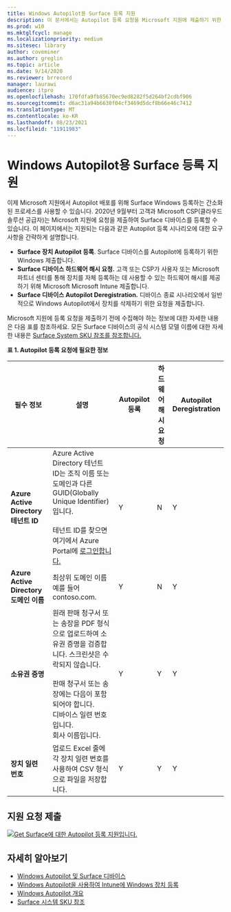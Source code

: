 ```yaml
---
title: Windows Autopilot용 Surface 등록 지원
description: 이 문서에서는 Autopilot 등록 요청을 Microsoft 지원에 제출하기 위한 요구 사항에 대해 설명하고 있습니다.
ms.prod: w10
ms.mktglfcycl: manage
ms.localizationpriority: medium
ms.sitesec: library
author: coveminer
ms.author: greglin
ms.topic: article
ms.date: 9/14/2020
ms.reviewer: brrecord
manager: laurawi
audience: itpro
ms.openlocfilehash: 170fdfa9fb85670ec9ed8282f5d264bf2cdbf906
ms.sourcegitcommit: d6ac31a94b6630f04cf3469d5dcf8b66e46c7412
ms.translationtype: MT
ms.contentlocale: ko-KR
ms.lasthandoff: 08/23/2021
ms.locfileid: "11911983"
---
```

# <a name="surface-registration-support-for-windows-autopilot"></a>Windows Autopilot용 Surface 등록 지원

이제 Microsoft 지원에서 Autopilot 배포를 위해 Surface Windows 등록하는 간소화된 프로세스를 사용할 수 있습니다. 2020년 9월부터 고객과 Microsoft CSP(클라우드 솔루션 공급자)는 Microsoft 지원에 요청을 제출하여 Surface 디바이스를 등록할 수 있습니다. 이 페이지에서는 지원되는 다음과 같은 Autopilot 등록 시나리오에 대한 요구 사항을 간략하게 설명합니다.
 
- **Surface 장치 Autopilot 등록**. Surface 디바이스를 Autopilot에 등록하기 위한 Windows 제출합니다.
- **Surface 디바이스 하드웨어 해시 요청.** 고객 또는 CSP가 사용자 또는 Microsoft 파트너 센터를 통해 장치를 자체 등록하는 데 사용할 수 있는 하드웨어 해시를 제공하기 위해 Microsoft Microsoft Intune 제출합니다.
- **Surface 디바이스 Autopilot Deregistration.** 디바이스 종료 시나리오에서 일반적으로 Windows Autopilot에서 장치를 삭제하기 위한 요청을 제출합니다.

Microsoft 지원에 등록 요청을 제출하기 전에 수집해야 하는 정보에 대한 자세한 내용은 다음 표를 참조하세요. 모든 Surface 디바이스의 공식 시스템 모델 이름에 대한 자세한 내용은 [Surface System SKU 참조를 참조합니다.](surface-system-sku-reference.md)
 
**표 1. Autopilot 등록 요청에 필요한 정보**
 

| 필수 정보                   | 설명                                                                                                                                                                                                                                                                                    | Autopilot 등록 | 하드웨어 해시 요청 | Autopilot<br>Deregistration |
| -------------------------------------- | ---------------------------------------------------------------------------------------------------------------------------------------------------------------------------------------------------------------------------------------------------------------------------------------------- | ---------------------- | --------------------- | --------------------------- |
| **Azure Active Directory 테넌트 ID**   | Azure Active Directory 테넌트 ID는 조직 이름 또는 도메인과 다른 GUID(Globally Unique Identifier)입니다.<br> <br>테넌트 ID를 찾으면 여기에서 Azure Portal에 [로그인합니다.](https://portal.azure.com/#blade/Microsoft_AAD_IAM/ActiveDirectoryMenuBlade/Properties) | Y                      | N                     | Y                           |
| **Azure Active Directory 도메인 이름** | 최상위 도메인 이름 예를 들어 contoso.com.                                                                                                                                                                                                                                          | Y                      | N                     | Y                           |
| **소유권 증명**                 | 원래 판매 청구서 또는 송장을 PDF 형식으로 업로드하여 소유권 증명을 검증합니다. 스크린샷은 수락되지 않습니다.<br> <br>판매 청구서 또는 송장에는 다음이 포함되어야 합니다.<br>디바이스 일련 번호입니다.<br>회사 이름입니다.                                                           | Y                      | Y                     | Y                           |
| **장치 일련 번호**              | 업로드 Excel 줄에 각 장치 일련 번호를 사용하여 CSV 형식으로 파일을 저장합니다.                                                                                                                                                                                                                  | Y                      | Y                     | Y                           |

 

## <a name="submit-support-requests"></a>지원 요청 제출

  [![Get Surface에 대한 Autopilot 등록 지원입니다.](images/autopilot-reg-support-surface.png)](https://prod.support.services.microsoft.com/supportrequestform/0d8bf192-cab7-6d39-143d-5a17840b9f5f)
 
 
 
## <a name="learn-more"></a>자세히 알아보기

- [Windows Autopilot 및 Surface 디바이스](windows-autopilot-and-surface-devices.md)
- [Windows Autopilot을 사용하여 Intune에 Windows 장치 등록](https://docs.microsoft.com/mem/autopilot/enrollment-autopilot)
- [Windows Autopilot 개요](https://docs.microsoft.com/mem/autopilot/windows-autopilot)
- [Surface 시스템 SKU 참조](surface-system-sku-reference.md)

 
 
 

